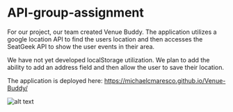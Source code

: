 # API-group-assignment


For our project, our team created Venue Buddy. The application utilizes a google location API to find the users location and then accesses the SeatGeek API to show the user events in their area.

We have not yet developed localStorage utilization. We plan to add the ability to add an address field and then allow the user to save their location.

The application is deployed here:   https://michaelcmaresco.github.io/Venue-Buddy/

![alt text](./venue-buddy/assets/images/venuebuddy.jpg)


